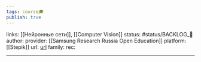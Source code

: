 ```yaml
---
tags: course🎓
publish: true
---
```

links: [[Нейронные сети]], [[Computer Vision]]
status: #status/BACKLOG_🌰
author: 
provider: [[Samsung Research Russia Open Education]]
platform: [[Stepik]]
url: [url](https://stepik.org/course/50352/promo)
family: 
rec:

---
